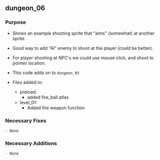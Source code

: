 ## dungeon_06

### Purpose

- Shows an example shooting sprite that "aims" (somewhat) at another sprite. 
- Good way to add "AI" enemy to shoot at the player (could be better).
- For player shooting at NPC's we could use mouse click, and shoot to pointer location.

- This code adds on to `dungeon_03`
- Files added to:
    - preload:
        - added fire_ball atlas
    - level_01: 
        - Added fire weapon function

### Necessary Fixes
    - None


### Necessary Additions

    - None